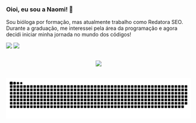 ### Oioi, eu sou a Naomi! 🍙

<!--
**gnaomi0/gnaomi0** is a ✨ _special_ ✨ repository because its `README.md` (this file) appears on your GitHub profile.

Here are some ideas to get you started:

- 🔭 I’m currently working on ...
- 🌱 I’m currently learning ...
- 👯 I’m looking to collaborate on ...
- 🤔 I’m looking for help with ...
- 💬 Ask me about ...
- 📫 How to reach me: ...
- 😄 Pronouns: ...
- ⚡ Fun fact: ...
-->
Sou bióloga por formação, mas atualmente trabalho como Redatora SEO. Durante a graduação, me interessei pela área da programação e agora decidi iniciar minha jornada no mundo dos códigos! 
<div> 
 <a href="mailto:gnaomi97@gmail.com" target="_blank" rel="noopener noreferrer"><img src="https://img.shields.io/badge/Gmail-D14836?style=for-the-badge&logo=gmail&logoColor=white" target="_blank" rel="noopener noreferrer"></a>
  <a href="https://www.linkedin.com/in/naomitanaka/" target="_blank" rel="noopener noreferrer"><img src="https://img.shields.io/badge/LinkedIn-0077B5?style=for-the-badge&logo=linkedin&logoColor=white" target="_blank" rel="noopener noreferrer"></a>
 
##
 

<div align="center">
  <a href="https://github.com/gnaomi0">
  <img height="205em" src="https://github-readme-stats.vercel.app/api?username=gnaomi0&show_icons=true&theme=onedark&include_all_commits=true&count_private=true"/>
 <!--<img height="180em" src="https://github-readme-stats.vercel.app/api/top-langs/?username=gnaomi0&layout=compact&langs_count=7&theme=dracula"/>-->
</div>
  
##
  
<div> 

  ![Snake animation](https://github.com/gnaomi0/gnaomi0/blob/output/github-contribution-grid-snake.svg)
 
</div>

